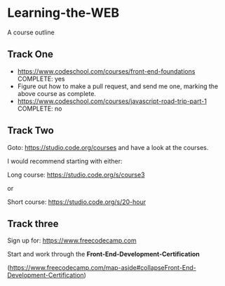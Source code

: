 # Learning-the-WEB
A course outline

## Track One

 - https://www.codeschool.com/courses/front-end-foundations COMPLETE: yes
 - Figure out how to make a pull request, and send me one, marking the above course as complete.
 - https://www.codeschool.com/courses/javascript-road-trip-part-1 COMPLETE: no

## Track Two

 Goto: https://studio.code.org/courses and have a look at the courses.
 
 I would recommend starting with either: 
 
 Long course: https://studio.code.org/s/course3
 
 or
 
 Short course: https://studio.code.org/s/20-hour
 
 
 ## Track three
 
 Sign up for: https://www.freecodecamp.com
 
 Start and work through the **Front-End-Development-Certification**
 
 (https://www.freecodecamp.com/map-aside#collapseFront-End-Development-Certification)
 
